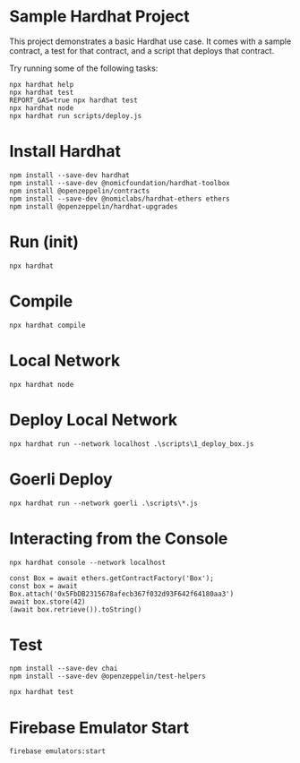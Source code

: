 # Sample Hardhat Project

This project demonstrates a basic Hardhat use case. It comes with a sample contract, a test for that contract, and a script that deploys that contract.

Try running some of the following tasks:

```shell
npx hardhat help
npx hardhat test
REPORT_GAS=true npx hardhat test
npx hardhat node
npx hardhat run scripts/deploy.js
```


# Install Hardhat

```shell
npm install --save-dev hardhat
npm install --save-dev @nomicfoundation/hardhat-toolbox
npm install @openzeppelin/contracts 
npm install --save-dev @nomiclabs/hardhat-ethers ethers
npm install @openzeppelin/hardhat-upgrades
```

# Run (init)
```shell
npx hardhat
```

# Compile
```shell
npx hardhat compile
```

# Local Network
```shell
npx hardhat node
```

# Deploy Local Network
```shell
npx hardhat run --network localhost .\scripts\1_deploy_box.js
```

# Goerli Deploy
```shell
npx hardhat run --network goerli .\scripts\*.js
```

# Interacting from the Console
```shell
npx hardhat console --network localhost

const Box = await ethers.getContractFactory('Box');
const box = await Box.attach('0x5FbDB2315678afecb367f032d93F642f64180aa3')
await box.store(42)
(await box.retrieve()).toString()
```


# Test
```shell
npm install --save-dev chai
npm install --save-dev @openzeppelin/test-helpers

npx hardhat test
```

# Firebase Emulator Start
```shell
firebase emulators:start
```